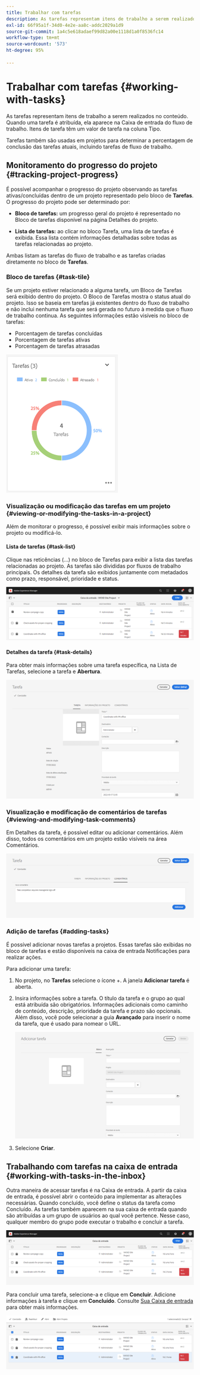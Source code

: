 ```yaml
---
title: Trabalhar com tarefas
description: As tarefas representam itens de trabalho a serem realizados no conteúdo e são usadas nos projetos para determinar a percentagem de conclusão das tarefas atuais
exl-id: 66f95a1f-34d0-4e2e-aa8c-addc2029a1d9
source-git-commit: 1a4c5e618adaef99d82a00e1118d1a0f8536fc14
workflow-type: tm+mt
source-wordcount: '573'
ht-degree: 95%

---
```


# Trabalhar com tarefas {#working-with-tasks}

As tarefas representam itens de trabalho a serem realizados no conteúdo. Quando uma tarefa é atribuída, ela aparece na Caixa de entrada do fluxo de trabalho. Itens de tarefa têm um valor de tarefa na coluna Tipo.

Tarefas também são usadas em projetos para determinar a percentagem de conclusão das tarefas atuais, incluindo tarefas de fluxo de trabalho.

## Monitoramento do progresso do projeto {#tracking-project-progress}

É possível acompanhar o progresso do projeto observando as tarefas ativas/concluídas dentro de um projeto representado pelo bloco de **Tarefas**. O progresso do projeto pode ser determinado por:

* **Bloco de tarefas:** um progresso geral do projeto é representado no Bloco de tarefas disponível na página Detalhes do projeto.

* **Lista de tarefas:** ao clicar no bloco Tarefa, uma lista de tarefas é exibida. Essa lista contém informações detalhadas sobre todas as tarefas relacionadas ao projeto.

Ambas listam as tarefas do fluxo de trabalho e as tarefas criadas diretamente no bloco de **Tarefas**.

### Bloco de tarefas {#task-tile}

Se um projeto estiver relacionado a alguma tarefa, um Bloco de Tarefas será exibido dentro do projeto. O Bloco de Tarefas mostra o status atual do projeto. Isso se baseia em tarefas já existentes dentro do fluxo de trabalho e não inclui nenhuma tarefa que será gerada no futuro à medida que o fluxo de trabalho continua. As seguintes informações estão visíveis no bloco de tarefas:

* Porcentagem de tarefas concluídas
* Porcentagem de tarefas ativas
* Porcentagem de tarefas atrasadas

![Mosaico de tarefas](/help/sites-cloud/authoring/assets/projects-tasks-breakdown.png)

### Visualização ou modificação das tarefas em um projeto {#viewing-or-modifying-the-tasks-in-a-project}

Além de monitorar o progresso, é possível exibir mais informações sobre o projeto ou modificá-lo.

#### Lista de tarefas {#task-list}

Clique nas reticências (...) no bloco de Tarefas para exibir a lista das tarefas relacionadas ao projeto. As tarefas são divididas por fluxos de trabalho principais. Os detalhes da tarefa são exibidos juntamente com metadados como prazo, responsável, prioridade e status.

![Lista de tarefas](/help/sites-cloud/authoring/assets/projects-task-list.png)

#### Detalhes da tarefa {#task-details}

Para obter mais informações sobre uma tarefa específica, na Lista de Tarefas, selecione a tarefa e **Abertura**.

![Detalhes da tarefa](/help/sites-cloud/authoring/assets/projects-task-details.png)

### Visualização e modificação de comentários de tarefas {#viewing-and-modifying-task-comments}

Em Detalhes da tarefa, é possível editar ou adicionar comentários. Além disso, todos os comentários em um projeto estão visíveis na área Comentários.

![Comentários sobre tarefas](/help/sites-cloud/authoring/assets/projects-tasks-comments.png)

### Adição de tarefas {#adding-tasks}

É possível adicionar novas tarefas a projetos. Essas tarefas são exibidas no bloco de tarefas e estão disponíveis na caixa de entrada Notificações para realizar ações.

Para adicionar uma tarefa:

1. No projeto, no **Tarefas** selecione o ícone +. A janela **Adicionar tarefa** é aberta.
1. Insira informações sobre a tarefa. O título da tarefa e o grupo ao qual está atribuída são obrigatórios. Informações adicionais como caminho de conteúdo, descrição, prioridade da tarefa e prazo são opcionais. Além disso, você pode selecionar a guia **Avançado** para inserir o nome da tarefa, que é usado para nomear o URL.

   ![Adicionar uma tarefa](/help/sites-cloud/authoring/assets/projects-add-task.png)

1. Selecione **Criar**.

## Trabalhando com tarefas na caixa de entrada {#working-with-tasks-in-the-inbox}

Outra maneira de acessar tarefas é na Caixa de entrada. A partir da caixa de entrada, é possível abrir o conteúdo para implementar as alterações necessárias. Quando concluído, você define o status da tarefa como Concluído. As tarefas também aparecem na sua caixa de entrada quando são atribuídas a um grupo de usuários ao qual você pertence. Nesse caso, qualquer membro do grupo pode executar o trabalho e concluir a tarefa.

![Tarefas na caixa de entrada](/help/sites-cloud/authoring/assets/projects-task-inbox.png)

Para concluir uma tarefa, selecione-a e clique em **Concluir**. Adicione informações à tarefa e clique em **Concluído**. Consulte [Sua Caixa de entrada](/help/sites-cloud/authoring/inbox.md) para obter mais informações.

![Notificações de tarefa](/help/sites-cloud/authoring/assets/projects-task-notifications.png)
